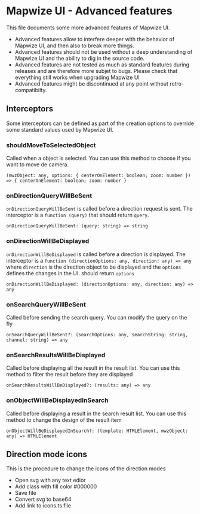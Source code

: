 # Mapwize UI - Advanced features

This file documents some more advanced features of Mapwize UI.

- Advanced features allow to interfere deeper with the behavior of Mapwize UI, and then also to break more things.
- Advanced features should not be used without a deep understanding of Mapwize UI and the ability to dig in the source code.
- Advanced features are not tested as much as standard features during releases and are therefore more subjet to bugs. Please check that everything still works when upgrading Mapwize UI
- Advanced features might be discontinued at any point without retro-compatibilty.

## Interceptors

Some interceptors can be defined as part of the creation options to override some standard values used by Mapwize UI.

### shouldMoveToSelectedObject

Called when a object is selected. You can use this method to choose if you want to move de camera.

`(mwzObject: any, options: { centerOnElement: boolean; zoom: number }) => { centerOnElement: boolean; zoom: number }`

### onDirectionQueryWillBeSent

`onDirectionQueryWillBeSent` is called before a direction request is sent. The interceptor is a `function (query)` that should return `query`.

```
onDirectionQueryWillBeSent: (query: string) => string
```

### onDirectionWillBeDisplayed

`onDirectionWillBeDisplayed` is called before a direction is displayed. The interceptor is a `function (directionOptions: any, direction: any) => any` where `direction` is the direction object to be displayed and the `options` defines the changes in the UI. should return `options`

```
onDirectionWillBeDisplayed: (directionOptions: any, direction: any) => any
```

### onSearchQueryWillBeSent

Called before sending the search query. You can modify the query on the fly

```
onSearchQueryWillBeSent?: (searchOptions: any, searchString: string, channel: string) => any
```

### onSearchResultsWillBeDisplayed

Called before displaying all the result in the result list. You can use this method to filter the result before they are displayed

```
onSearchResultsWillBeDisplayed?: (results: any) => any
```

### onObjectWillBeDisplayedInSearch

Called before displaying a result in the search result list. You can use this method to change the design of the result item

```
onObjectWillBeDisplayedInSearch?: (template: HTMLElement, mwzObject: any) => HTMLElement
```

## Direction mode icons

This is the procedure to change the icons of the direction modes

- Open svg with any text edior
- Add class with fill color #000000
- Save file
- Convert svg to base64
- Add link to icons.ts file

